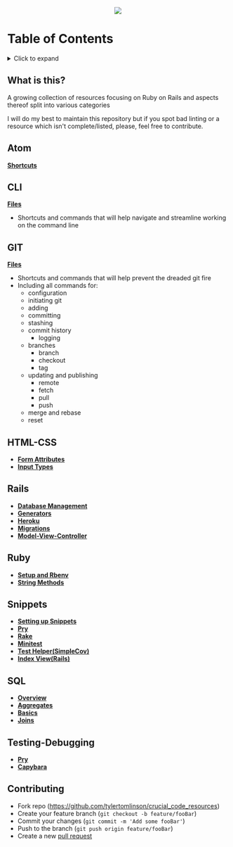 <p align="center">
  <img src="https://i.imgur.com/hiXP7aL.png">
</p>

# Table of Contents
<details>
<summary>Click to expand</summary>

- [What is this?](#what-is-this)
- [CLI](#cli)
- [ATOM](#atom)
- [GIT](#git)
- [HTML-CSS](#html-css)
- [RAILS](#rails)
- [RUBY](#ruby)
- [Snippets](#snippets)
- [SQL](#sql)
- [Testing-Debugging](#testing-debugging)
</details>

## What is this?
A growing collection of resources focusing on Ruby on Rails and aspects thereof split into various categories

I will do my best to maintain this repository but if you spot bad linting or a resource which isn't complete/listed, please, feel free to contribute.

## Atom
[**Shortcuts**](https://github.com/tylertomlinson/crucial_resources/blob/master/Atom/atom_shortcuts.md)

## CLI
[**Files**](https://github.com/tylertomlinson/crucial_resources/tree/master/CLI)
* Shortcuts and commands that will help navigate and streamline working on the command line

## GIT
[**Files**](https://github.com/tylertomlinson/crucial_resources/tree/master/GIT)
* Shortcuts and commands that will help prevent the dreaded git fire
* Including all commands for:
  - configuration
  - initiating git
  - adding
  - committing
  - stashing
  - commit history
    - logging
  - branches
    - branch
    - checkout
    - tag
  - updating and publishing
    - remote
    - fetch
    - pull
    - push
  - merge and rebase
  - reset

## HTML-CSS
- [**Form Attributes**](https://github.com/tylertomlinson/crucial_resources/blob/master/HTML-CSS/form_attributes.md)
- [**Input Types**](https://github.com/tylertomlinson/crucial_resources/blob/master/HTML-CSS/input_types.md)

## Rails
- [**Database Management**](https://github.com/tylertomlinson/crucial_resources/blob/master/Rails/database_mgmt.md)
- [**Generators**](https://github.com/tylertomlinson/crucial_resources/blob/master/Rails/generate.md)
- [**Heroku**](https://github.com/tylertomlinson/crucial_resources/blob/master/Rails/heroku.md)
- [**Migrations**](https://github.com/tylertomlinson/crucial_resources/blob/master/Rails/heroku.md)
- [**Model-View-Controller**](https://github.com/tylertomlinson/crucial_resources/blob/master/Rails/mvc.md)

## Ruby
- [**Setup and Rbenv**](https://github.com/tylertomlinson/crucial_resources/blob/master/Ruby/ruby_config.md)
- [**String Methods**](https://github.com/tylertomlinson/crucial_resources/blob/master/Ruby/string_methods.md)

## Snippets
- [**Setting up Snippets**](https://github.com/tylertomlinson/crucial_resources/blob/master/snippets/setup.md)
- [**Pry**](https://github.com/tylertomlinson/crucial_resources/blob/master/snippets/pry.md)
- [**Rake**](https://github.com/tylertomlinson/crucial_resources/blob/master/snippets/rake.md)
- [**Minitest**](https://github.com/tylertomlinson/crucial_resources/blob/master/snippets/minitest.md)
- [**Test Helper(SimpleCov)**](https://github.com/tylertomlinson/crucial_resources/blob/master/snippets/test_helper.md)
- [**Index View(Rails)**](https://github.com/tylertomlinson/crucial_resources/blob/master/snippets/index_view.md)

## SQL
- [**Overview**](https://github.com/tylertomlinson/crucial_resources/blob/master/SQL/sql.md)
- [**Aggregates**](https://github.com/tylertomlinson/crucial_resources/blob/master/SQL/sql_aggregates.md)
- [**Basics**](https://github.com/tylertomlinson/crucial_resources/blob/master/SQL/sql_basics.md)
- [**Joins**](https://github.com/tylertomlinson/crucial_resources/blob/master/SQL/sql_joins.md)

## Testing-Debugging
- [**Pry**](https://github.com/tylertomlinson/crucial_resources/blob/master/Testing-Debugging/pry.md)
- [**Capybara**](https://github.com/tylertomlinson/crucial_resources/blob/master/Testing-Debugging/capybara.md)

## Contributing
- Fork repo (https://github.com/tylertomlinson/crucial_code_resources)
- Create your feature branch (`git checkout -b feature/fooBar`)
- Commit your changes (`git commit -m 'Add some fooBar'`)
- Push to the branch (`git push origin feature/fooBar`)
- Create a new [pull request](https://github.com/tylertomlinson/crucial_resources/pulls)
